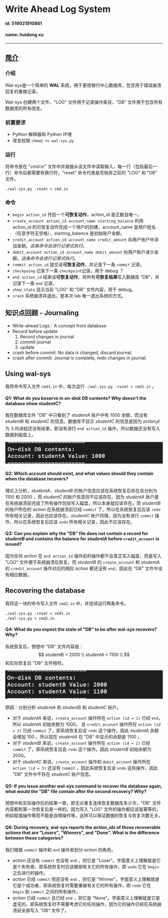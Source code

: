 # Write Ahead Log System
#### id: 519021910861
#### name: huidong xu
------

## [简介](https://ipads.se.sjtu.edu.cn/courses/cse/handson/handson-1.html)
### 介绍
Wal-sys是一个简单的 **WAL** 系统，用于更改银行中心数据库，包含用于错误崩溃回复的重做记录。

Wal-sys 创建两个文件，"LOG" 文件用于记录操作条目，"DB" 文件用于包含所有数据库的所有改变。

### 前置要求

* Python 解释器和 Python 环境
* 改变权限 `chmod +x wal-sys.py`

### 运行
将命令放在 "cmd.in" 文件中并直接从该文件中读取输入，每一行（包括最后一行）命令后都需要有换行符，"reset" 命令代表是否抛弃之前的 "LOG" 和 "DB" 文件。
```
./wal-sys.py -reset < cmd.in
```

### 命令
* `begin action_id`	开启一个**可恢复动作**，action_id 是正数且唯一。
* `create_account action_id account_name starting_balance`	利用 action_id 的可恢复动作完成一个用户的创建，account_name 是用户姓名（任意字符无空格），starting_balance 是初始账户金额。
* `credit_account action_id account_name credit_amount`	向用户账户中添加金额。_这条命令会进行记录式执行_。
* `debit_account action_id account_name debit_amount`	向用户账户减少金额。_这条命令会进行记录式执行_。	
* `commit action_id`	提交该**可恢复动作**，并记录下一条 `commit` 记录。
* `checkpoing`	记录下一条 `checkpoint`记录，用于 debug ？
* `end action_id`	结束该**可恢复动作**，将所有**可恢复结果**写入数据库 "DB"，并记录下一条 `end` 记录。
* `show_state`	显示当前 "LOG" 和 "DB" 文件内容，用于 debug。
* `crash`	系统崩溃并退出，是本次 lab 唯一退出系统的方式。

## 知识点回顾 - Journaling
* Write-ahead Logs：A concept from database
* Record before update
	1. Record changes in journal
	2. commit journal
	3. update
* crash before commit: No data is changed, discard journal.
* crash after commit: Journal is complete, redo changes in journal.

## Using wal-sys
我将命令写入文件 `cmd1.in` 中，每次运行 `./wal-sys.py -reset < cmd1.in` 。

#### Q1: What do you boserve in on-disk DB contents? Why doesn't the database show studentC?
我在数据库文件 "DB" 中只看到了 $studentA$ 账户中有 $1000$ 余额，而没有 $studentB$ 和 $studentC$ 的信息。数据库不显示 $studentC$ 的信息是因为 $action_id$ 为 $3$ 的进程还没有结束，即没有进行 `end action_id` 操作，所以数据还没有写入数据到磁盘上。

![1.png](./1.png)

#### Q2: Which account should exist, and what values should they contain when the database recovers?
理论上分析，$studentA$、$studentB$ 的账户信息应该在系统恢复后存在且分别为 $1100$ 和 $2000$ ，而 $studentC$ 的账户信息则不应该存在。因为 $studentA$ 账户是在系统崩溃前完成了所有操作包括写入磁盘，所以本身就应该存在。而 $studentB$ 的账户所在的 $action$ 在系统崩溃前已经 `commit` 了，所以在系统恢复后应该 `redo` 所有相关记录，因此也应该存在。$studentC$ 账户同理，因为没有进行 `commit` 操作，所以在系统恢复后应该 `undo` 所有相关记录，因此不应该存在。

#### Q3: Can you explain why the "DB" file does not contain a record for $studentB$ and contains the balance for $studentA$ before `credit_account` is issued?
因为任何 $action$ 在 `end action_id` 操作前的操作都不会真正写入磁盘，而是写入 "LOG" 文件便于系统崩溃后恢复。而 $studentB$ 的 `create_account` 和 $studentA$ 的 `credit_account` 操作对应的相应 $action$ 都还没有 `end`，因此在 "DB" 文件中没有相应数据。

## Recovering the database
我将这一块的命令写入文件 `cmd2.in` 中，并连续运行两条命令。
```
./wal-sys.py -reset < cmd1.in
./wal-sys.py < cmd2.in
```

#### Q4: What do you expect the state of "DB" to be after wal-sys recovers? Why?
系统恢复后，预想中 "DB" 文件内容是：
$$
studentB = 2000 \\
studentA = 1100 \\
$$
和实际恢复后 "DB" 文件相符。

![4.png](./4.png)

原因：分别分析 $studentA$ 和 $studentB$ 和 $studentC$ 账户。

* 对于 $studentA$ 来说，`create_account` 操作所在 `action (id = 1)` 已经 `end`，所以 $studentA$ 初始余额为 $1000$。 且 `credit_account` 操作所在 `action (id = 2)` 已经 `commit` 了，即系统恢复后会 `redo` 这个操作，因此 $studentA$ 余额会增加 $100$ 。所以现在 $studentA$ 在 "DB" 中显示的余额是 $1100$ 。
* 对于 $studentB$ 来说，`create_account` 操作所在 `action (id = 2)` 已经 `commit` 了，即系统恢复后会 `redo` 这个操作。因此 $studentB$ 初始余额为 $2000$。
* 对于 $studentC$ 来说，`create_account` 操作和 `debit_account` 操作所在 `action (id = 3)` 还没有 `commit` ，因此系统恢复后会 `undo` 这些操作，因此 "DB"  文件中不存在 $studentC$ 账户信息。

#### Q5: If you issue another wal-sys command to recover the database again, what would the "DB" file contain after the second recovery? Why?
预想中和实际操作后的结果一致，即无论重复连续恢复数据库多少次，"DB" 文件内容都和第一次恢复后是一样的。因为写入 "LOG" 文件的操作都应该是幂等的，例如赋值操作等而不能是自增操作等，这样可以保证数据的恢复与恢复次数无关。

#### Q6: During recovery, wal-sys reports the $action\_ids$ of those recoverable actions that are "Losers", "Winners", and "Done". What is the difference between these categories?
我们根据 `commit` 操作和 `end` 操作来划分 $action$ 的角色。

* $action$ 还没有 `commit` 也没有 `end` ，则它是 "Loser"。字面意义上理解就是它是个失败者，即系统恢复时应该撤销有关它的所有操作，即 `undo` 它在 `begin` 之后进行的操作。
* $action$ 已经 `commit` 但还没有 `end` ，则它是 "Winner"。字面意义上理解就是它是个成功者，即系统恢复时需要重做有关它的所有操作，即 `redo` 它在 `begin` 到 `commit` 之间的所有操作。
* $action$ 已经 `commit` 且已经 `end` ，则它是 "None"。字面意义上理解就是它是虚无的，即系统恢复时不需要考虑它的任何操作，因为它的操作已经在系统崩溃前全部写入 "DB" 文件了。
